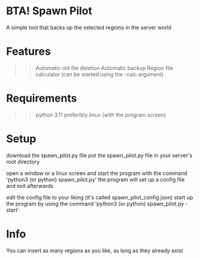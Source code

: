 # BTA! Spawn Pilot
A simple tool that backs up the selected regions in the server world

# Features
>> Automatic old file deletion
>> Automatic backup
>> Region file calculator (can be started using the -calc argument)

# Requirements
>> python 3.11
>> preferibly linux (with the program screen)

# Setup
download the spawn_pilot.py file
put the spawn_pilot.py file in your server's root directory

open a window or a linux screen and start the program with the command 'python3 (or python) spawn_pilot.py'
  the program will set up a config file and exit afterwards
  
edit the config file to your liking (it's called spawn_pilot_config.json)
start up the program by using the command 'python3 (or python) spawn_pilot.py -start'

# Info
You can insert as many regions as you like, as long as they already exist
